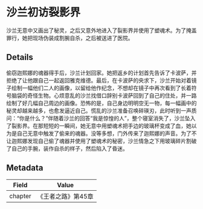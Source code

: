 # 沙兰初访裂影界
沙兰无意中又画出了秘灵，之后又意外地进入了裂影界并使用了塑魂术。为了掩盖罪行，她把现场伪装成割腕自杀，之后被送进了医院。

## Details
偷窃迦熙娜的魂器得手后，沙兰计划回家。她把返乡的计划首先告诉了卡波萨，并拒绝了让他跟自己一起返回雅克维德。最后，在卡波萨的央求下，沙兰开始对着镜子绘制一幅他们二人的画像，以留给他作纪念，不想却在镜子中再次看到了长着符号脑袋的奇怪生物。心烦意乱的沙兰找借口辞别卡波萨回到了自己的住处，并一路绘制了好几幅自己周边的画像。恐怖的是，自己身边明明空无一物，每一幅画中的秘灵却越来越多，也愈发逼近自己。慌乱的沙兰准备召唤碎瑛刃，此时听到一声质问：“你是什么？”伴随着沙兰的回答“我是惊惶的人”，整个寝室消失了，沙兰坠入了裂影界。在那短短的一瞬间，她无意中用塑魂术把手边的玻璃杯变成了血，她以为是自己无意中触发了偷来的魂器。没等多想，门外传来了迦熙娜的声音。为了不让迦熙娜发现自己偷了魂器并使用了塑魂术的秘密，沙兰情急之下用玻璃碎片割破了自己的手腕，装作自杀的样子，然后陷入了昏迷。

## Metadata
| Field | Value |
| ----- | ----- |
| chapter | 《王者之路》第45章 |
